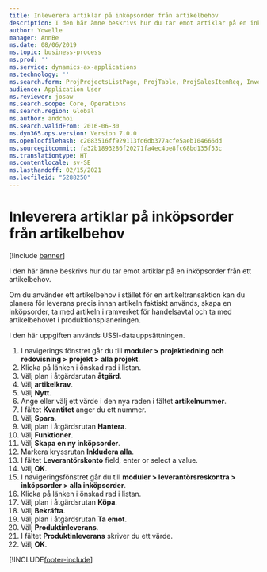 ```yaml
---
title: Inleverera artiklar på inköpsorder från artikelbehov
description: I den här ämne beskrivs hur du tar emot artiklar på en inköpsorder från ett artikelbehov.
author: Yowelle
manager: AnnBe
ms.date: 08/06/2019
ms.topic: business-process
ms.prod: ''
ms.service: dynamics-ax-applications
ms.technology: ''
ms.search.form: ProjProjectsListPage, ProjTable, ProjSalesItemReq, InventItemIdLookupSimple, PurchCreateFromSalesOrder, VendAccountItemLookup, PurchTable, PurchEditLines
audience: Application User
ms.reviewer: josaw
ms.search.scope: Core, Operations
ms.search.region: Global
ms.author: andchoi
ms.search.validFrom: 2016-06-30
ms.dyn365.ops.version: Version 7.0.0
ms.openlocfilehash: c2083516ff929113fd6db377acfe5aeb104666dd
ms.sourcegitcommit: fa32b1893286f20271fa4ec4be8fc68bd135f53c
ms.translationtype: HT
ms.contentlocale: sv-SE
ms.lasthandoff: 02/15/2021
ms.locfileid: "5288250"
---
```

# <a name="receive-items-on-purchase-order-from-item-requirement"></a>Inleverera artiklar på inköpsorder från artikelbehov

[!include [banner](../../includes/banner.md)]

I den här ämne beskrivs hur du tar emot artiklar på en inköpsorder från ett artikelbehov.

Om du använder ett artikelbehov i stället för en artikeltransaktion kan du planera för leverans precis innan artikeln faktiskt används, skapa en inköpsorder, ta med artikeln i ramverket för handelsavtal och ta med artikelbehovet i produktionsplaneringen. 

I den här uppgiften används USSI-datauppsättningen.

1. I navigerings fönstret går du till **moduler > projektledning och redovisning > projekt > alla projekt**.
2. Klicka på länken i önskad rad i listan.
3. Välj plan i åtgärdsrutan **åtgärd**.
4. Välj **artikelkrav**.
5. Välj **Nytt**.
6. Ange eller välj ett värde i den nya raden i fältet **artikelnummer**.
7. I fältet **Kvantitet** anger du ett nummer.
8. Välj **Spara**.
9. Välj plan i åtgärdsrutan **Hantera**.
10. Välj **Funktioner**.
11. Välj **Skapa en ny inköpsorder**.
12. Markera kryssrutan **Inkludera alla**.
13. I fältet **Leverantörskonto** field, enter or select a value.
14. Välj **OK**.
15. I navigeringsfönstret går du till **moduler > leverantörsreskontra > inköpsorder > alla inköpsorder**.
16. Klicka på länken i önskad rad i listan.
17. Välj plan i åtgärdsrutan **Köpa**.
18. Välj **Bekräfta**.
19. Välj plan i åtgärdsrutan **Ta emot**.
20. Välj **Produktinleverans**.
21. I fältet **Produktinleverans** skriver du ett värde.
22. Välj **OK**.



[!INCLUDE[footer-include](../../includes/footer-banner.md)]